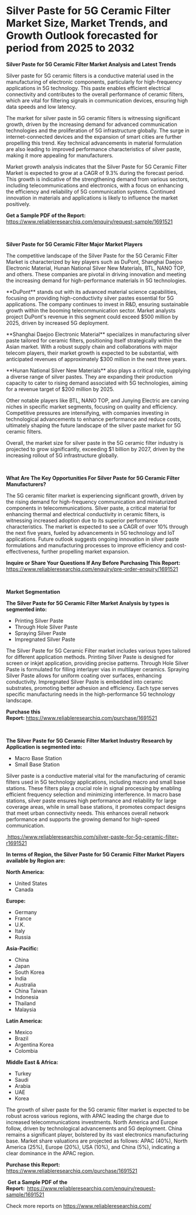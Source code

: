 <p><h1>Silver Paste for 5G Ceramic Filter Market Size, Market Trends, and Growth Outlook forecasted for period from 2025 to 2032</h1></p><p><strong>Silver Paste for 5G Ceramic Filter Market Analysis and Latest Trends</strong></p>
<p><p>Silver paste for 5G ceramic filters is a conductive material used in the manufacturing of electronic components, particularly for high-frequency applications in 5G technology. This paste enables efficient electrical connectivity and contributes to the overall performance of ceramic filters, which are vital for filtering signals in communication devices, ensuring high data speeds and low latency.</p><p>The market for silver paste in 5G ceramic filters is witnessing significant growth, driven by the increasing demand for advanced communication technologies and the proliferation of 5G infrastructure globally. The surge in internet-connected devices and the expansion of smart cities are further propelling this trend. Key technical advancements in material formulation are also leading to improved performance characteristics of silver paste, making it more appealing for manufacturers.</p><p>Market growth analysis indicates that the Silver Paste for 5G Ceramic Filter Market is expected to grow at a CAGR of 9.3% during the forecast period. This growth is indicative of the strengthening demand from various sectors, including telecommunications and electronics, with a focus on enhancing the efficiency and reliability of 5G communication systems. Continued innovation in materials and applications is likely to influence the market positively.</p></p>
<p><strong>Get a Sample PDF of the Report:&nbsp;</strong> <a href="https://www.reliableresearchiq.com/enquiry/request-sample/1691521?utm_campaign=2299&utm_medium=2&utm_source=Github&utm_content=ia&utm_term=27032025&utm_id=silver-paste-for-5g-ceramic-filter">https://www.reliableresearchiq.com/enquiry/request-sample/1691521</a></p>
<p>&nbsp;</p>
<p><strong>Silver Paste for 5G Ceramic Filter Major Market Players</strong></p>
<p><p>The competitive landscape of the Silver Paste for the 5G Ceramic Filter Market is characterized by key players such as DuPont, Shanghai Daejoo Electronic Material, Hunan National Silver New Materials, BTL, NANO TOP, and others. These companies are pivotal in driving innovation and meeting the increasing demand for high-performance materials in 5G technologies.</p><p>**DuPont** stands out with its advanced material science capabilities, focusing on providing high-conductivity silver pastes essential for 5G applications. The company continues to invest in R&D, ensuring sustainable growth within the booming telecommunication sector. Market analysts project DuPont's revenue in this segment could exceed $500 million by 2025, driven by increased 5G deployment.</p><p>**Shanghai Daejoo Electronic Material** specializes in manufacturing silver paste tailored for ceramic filters, positioning itself strategically within the Asian market. With a robust supply chain and collaborations with major telecom players, their market growth is expected to be substantial, with anticipated revenues of approximately $300 million in the next three years.</p><p>**Hunan National Silver New Materials** also plays a critical role, supplying a diverse range of silver pastes. They are expanding their production capacity to cater to rising demand associated with 5G technologies, aiming for a revenue target of $200 million by 2025.</p><p>Other notable players like BTL, NANO TOP, and Junying Electric are carving niches in specific market segments, focusing on quality and efficiency. Competitive pressures are intensifying, with companies investing in technological advancements to enhance performance and reduce costs, ultimately shaping the future landscape of the silver paste market for 5G ceramic filters. </p><p>Overall, the market size for silver paste in the 5G ceramic filter industry is projected to grow significantly, exceeding $1 billion by 2027, driven by the increasing rollout of 5G infrastructure globally.</p></p>
<p>&nbsp;</p>
<p><strong>What Are The Key Opportunities For Silver Paste for 5G Ceramic Filter Manufacturers?</strong></p>
<p><p>The 5G ceramic filter market is experiencing significant growth, driven by the rising demand for high-frequency communication and miniaturized components in telecommunications. Silver paste, a critical material for enhancing thermal and electrical conductivity in ceramic filters, is witnessing increased adoption due to its superior performance characteristics. The market is expected to see a CAGR of over 10% through the next five years, fueled by advancements in 5G technology and IoT applications. Future outlook suggests ongoing innovation in silver paste formulations and manufacturing processes to improve efficiency and cost-effectiveness, further propelling market expansion.</p></p>
<p><strong>Inquire or Share Your Questions If Any Before Purchasing This Report:</strong> <a href="https://www.reliableresearchiq.com/enquiry/pre-order-enquiry/1691521?utm_campaign=2299&utm_medium=2&utm_source=Github&utm_content=ia&utm_term=27032025&utm_id=silver-paste-for-5g-ceramic-filter">https://www.reliableresearchiq.com/enquiry/pre-order-enquiry/1691521</a></p>
<p>&nbsp;</p>
<p><strong>Market Segmentation</strong></p>
<p><strong>The Silver Paste for 5G Ceramic Filter Market Analysis by types is segmented into:</strong></p>
<p><ul><li>Printing Silver Paste</li><li>Through Hole Silver Paste</li><li>Spraying Silver Paste</li><li>Impregnated Silver Paste</li></ul></p>
<p><p>The Silver Paste for 5G Ceramic Filter market includes various types tailored for different application methods. Printing Silver Paste is designed for screen or inkjet application, providing precise patterns. Through Hole Silver Paste is formulated for filling interlayer vias in multilayer ceramics. Spraying Silver Paste allows for uniform coating over surfaces, enhancing conductivity. Impregnated Silver Paste is embedded into ceramic substrates, promoting better adhesion and efficiency. Each type serves specific manufacturing needs in the high-performance 5G technology landscape.</p></p>
<p><strong>Purchase this Report:&nbsp;</strong><a href="https://www.reliableresearchiq.com/purchase/1691521?utm_campaign=2299&utm_medium=2&utm_source=Github&utm_content=ia&utm_term=27032025&utm_id=silver-paste-for-5g-ceramic-filter">https://www.reliableresearchiq.com/purchase/1691521</a></p>
<p>&nbsp;</p>
<p><strong>The Silver Paste for 5G Ceramic Filter Market Industry Research by Application is segmented into:</strong></p>
<p><ul><li>Macro Base Station</li><li>Small Base Station</li></ul></p>
<p><p>Silver paste is a conductive material vital for the manufacturing of ceramic filters used in 5G technology applications, including macro and small base stations. These filters play a crucial role in signal processing by enabling efficient frequency selection and minimizing interference. In macro base stations, silver paste ensures high performance and reliability for large coverage areas, while in small base stations, it promotes compact designs that meet urban connectivity needs. This enhances overall network performance and supports the growing demand for high-speed communication.</p></p>
<p><a href="https://www.reliableresearchiq.com/silver-paste-for-5g-ceramic-filter-r1691521?utm_campaign=2299&utm_medium=2&utm_source=Github&utm_content=ia&utm_term=27032025&utm_id=silver-paste-for-5g-ceramic-filter">&nbsp;https://www.reliableresearchiq.com/silver-paste-for-5g-ceramic-filter-r1691521</a></p>
<p><strong>In terms of Region, the Silver Paste for 5G Ceramic Filter Market Players available by Region are:</strong></p>
<p>
    <p> <strong> North America: </strong>
        <ul>
            <li>United States</li>
            <li>Canada</li>
        </ul>
        </p> 
    <p> <strong> Europe: </strong>
        <ul>
            <li>Germany</li>
            <li>France</li>
            <li>U.K.</li>
            <li>Italy</li>
            <li>Russia</li>
        </ul>
        </p> 
    <p> <strong> Asia-Pacific: </strong>
        <ul>
            <li>China</li>
            <li>Japan</li>
            <li>South Korea</li>
            <li>India</li>
            <li>Australia</li>
            <li>China Taiwan</li>
            <li>Indonesia</li>
            <li>Thailand</li>
            <li>Malaysia</li>
        </ul>
        </p> 
    <p> <strong> Latin America: </strong>
        <ul>
            <li>Mexico</li>
            <li>Brazil</li>
            <li>Argentina Korea</li>
            <li>Colombia</li>
        </ul>
        </p> 
    <p> <strong> Middle East & Africa: </strong>
        <ul>
            <li>Turkey</li>
            <li>Saudi</li>
            <li>Arabia</li>
            <li>UAE</li>
            <li>Korea</li>
        </ul>
    </p>
    </p>
<p><p>The growth of silver paste for the 5G ceramic filter market is expected to be robust across various regions, with APAC leading the charge due to increased telecommunications investments. North America and Europe follow, driven by technological advancements and 5G deployment. China remains a significant player, bolstered by its vast electronics manufacturing base. Market share valuations are projected as follows: APAC (40%), North America (25%), Europe (20%), USA (10%), and China (5%), indicating a clear dominance in the APAC region.</p></p>
<p><strong>Purchase this Report: </strong><a href="https://www.reliableresearchiq.com/purchase/1691521?utm_campaign=2299&utm_medium=2&utm_source=Github&utm_content=ia&utm_term=27032025&utm_id=silver-paste-for-5g-ceramic-filter">https://www.reliableresearchiq.com/purchase/1691521</a></p>
<p>&nbsp;<strong>Get a Sample PDF of the Report:&nbsp;&nbsp;</strong><a href="https://www.reliableresearchiq.com/enquiry/request-sample/1691521?utm_campaign=2299&utm_medium=2&utm_source=Github&utm_content=ia&utm_term=27032025&utm_id=silver-paste-for-5g-ceramic-filter">https://www.reliableresearchiq.com/enquiry/request-sample/1691521</a></p>
<p><strong></strong></p>
<p>Check more reports on <a href="https://www.reliableresearchiq.com/?utm_campaign=2299&utm_medium=2&utm_source=Github&utm_content=ia&utm_term=27032025&utm_id=silver-paste-for-5g-ceramic-filter">https://www.reliableresearchiq.com/</a></p>